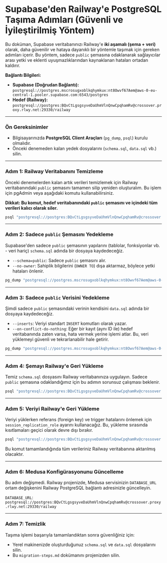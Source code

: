 # Supabase'den Railway'e PostgreSQL Taşıma Adımları (Güvenli ve İyileştirilmiş Yöntem)

Bu doküman, Supabase veritabanınızı Railway'e **iki aşamalı (şema + veri)** olarak, daha güvenilir ve hataya dayanıklı bir yöntemle taşımak için gereken adımları içerir. Bu yöntem, sadece `public` şemasına odaklanarak sağlayıcılar arası yetki ve eklenti uyuşmazlıklarından kaynaklanan hataları ortadan kaldırır.

**Bağlantı Bilgileri:**
- **Supabase (Doğrudan Bağlantı):** `postgresql://postgres.mscrosugxoblkqhymkux:nt8Owvf67Aem@aws-0-eu-central-1.pooler.supabase.com:6543/postgres`
- **Hedef (Railway):** `postgresql://postgres:BQvCtLgsgsyveDaUhmVlnQnwCpqhamRv@crossover.proxy.rlwy.net:29330/railway`

---

### Ön Gereksinimler

- Bilgisayarınızda **PostgreSQL Client Araçları** (`pg_dump`, `psql`) kurulu olmalıdır.
- Önceki denemeden kalan yedek dosyalarını (`schema.sql`, `data.sql` vb.) silin.

---

### Adım 1: Railway Veritabanını Temizleme

Önceki denemelerden kalan artık verileri temizlemek için Railway veritabanındaki `public` şemasını tamamen silip yeniden oluşturalım. Bu işlem için pgAdmin veya aşağıdaki komutu kullanabilirsiniz.

**Dikkat: Bu komut, hedef veritabanındaki `public` şemasını ve içindeki tüm verileri kalıcı olarak siler.**

```bash
psql "postgresql://postgres:BQvCtLgsgsyveDaUhmVlnQnwCpqhamRv@crossover.proxy.rlwy.net:29330/railway" -c "DROP SCHEMA public CASCADE; CREATE SCHEMA public;"
```

---

### Adım 2: Sadece `public` Şemasını Yedekleme

Supabase'den sadece `public` şemasının yapılarını (tablolar, fonksiyonlar vb. - veri hariç) `schema.sql` adında bir dosyaya kaydedeceğiz.

- `--schema=public`: Sadece `public` şemasını alır.
- `--no-owner`: Sahiplik bilgilerini (`OWNER TO`) dışa aktarmaz, böylece yetki hataları önlenir.

```bash
pg_dump "postgresql://postgres.mscrosugxoblkqhymkux:nt8Owvf67Aem@aws-0-eu-central-1.pooler.supabase.com:6543/postgres" --schema-only --no-owner --schema=public -f schema.sql
```

---

### Adım 3: Sadece `public` Verisini Yedekleme

Şimdi sadece `public` şemasındaki verinin kendisini `data.sql` adında bir dosyaya kaydedeceğiz.

- `--inserts`: Veriyi standart `INSERT` komutları olarak yazar.
- `--on-conflict-do-nothing`: Eğer bir kayıt (aynı ID ile) hedef veritabanında zaten varsa, hata vermek yerine işlemi atlar. Bu, veri yüklemeyi güvenli ve tekrarlanabilir hale getirir.

```bash
pg_dump "postgresql://postgres.mscrosugxoblkqhymkux:nt8Owvf67Aem@aws-0-eu-central-1.pooler.supabase.com:6543/postgres" --data-only --inserts --schema=public --on-conflict-do-nothing -f data.sql
```

---

### Adım 4: Şemayı Railway'e Geri Yükleme

Temiz `schema.sql` dosyasını Railway veritabanınıza uygulayın. Sadece `public` şemasına odaklandığımız için bu adımın sorunsuz çalışması beklenir.

```bash
psql "postgresql://postgres:BQvCtLgsgsyveDaUhmVlnQnwCpqhamRv@crossover.proxy.rlwy.net:29330/railway" -f schema.sql
```

---

### Adım 5: Veriyi Railway'e Geri Yükleme

Veriyi yüklerken referans (foreign key) ve trigger hatalarını önlemek için `session_replication_role` ayarını kullanacağız. Bu, yükleme sırasında kısıtlamaları geçici olarak devre dışı bırakır.

```bash
psql "postgresql://postgres:BQvCtLgsgsyveDaUhmVlnQnwCpqhamRv@crossover.proxy.rlwy.net:29330/railway" -c "SET session_replication_role = 'replica';" -f data.sql -c "SET session_replication_role = 'origin';"
```

Bu komut tamamlandığında tüm verileriniz Railway veritabanına aktarılmış olacaktır.

---

### Adım 6: Medusa Konfigürasyonunu Güncelleme

Bu adım değişmedi. Railway projenizde, Medusa servisinizin `DATABASE_URL` ortam değişkenini Railway PostgreSQL bağlantı adresinizle güncelleyin.

`DATABASE_URL`: `postgresql://postgres:BQvCtLgsgsyveDaUhmVlnQnwCpqhamRv@crossover.proxy.rlwy.net:29330/railway`

---

### Adım 7: Temizlik

Taşıma işlemi başarıyla tamamlandıktan sonra güvenliğiniz için:
- Yerel makinenizde oluşturduğunuz `schema.sql` ve `data.sql` dosyalarını silin.
- Bu `migration-steps.md` dokümanını projenizden silin. 